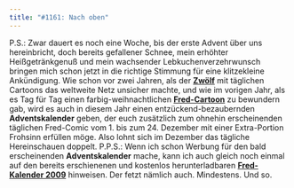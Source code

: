 ```yaml
---
title: "#1161: Nach oben"
---
```


P.S.: 
Zwar dauert es noch eine Woche, bis der erste Advent über uns hereinbricht, doch bereits gefallener Schnee, mein erhöhter Heißgetränkgenuß und mein wachsender Lebkuchenverzehrwunsch bringen mich schon jetzt in die richtige Stimmung für eine klitzekleine Ankündigung.
Wie schon vor zwei Jahren, als der <a href="http://www.fonflatter.de/12/adventskalender.htm"><strong>Zwölf</strong></a> mit täglichen Cartoons das weltweite Netz unsicher machte, und wie im vorigen Jahr, als es Tag für Tag einen farbig-weihnachtlichen <a href="http://www.fonflatter.de/advent/adventskalender.htm"><strong>Fred-Cartoon</strong></a> zu bewundern gab, wird es auch in diesem Jahr einen entzückend-bezaubernden <strong>Adventskalender</strong> geben, der euch zusätzlich zum ohnehin erscheinenden täglichen Fred-Comic vom 1. bis zum 24. Dezember mit einer Extra-Portion Frohsinn erfüllen möge.
Also lohnt sich im Dezember das tägliche Hereinschauen doppelt. 
P.P.S.: 
Wenn ich schon Werbung für den bald erscheinenden <strong>Adventskalender</strong> mache, kann ich auch gleich noch einmal auf den bereits erschienenen und kostenlos herunterladbaren <a href="http://www.fonflatter.de/dateien/kalender_fonflatter_2009.pdf"><strong>Fred-Kalender 2009</strong></a> hinweisen. Der fetzt nämlich auch. Mindestens.
Und so.

